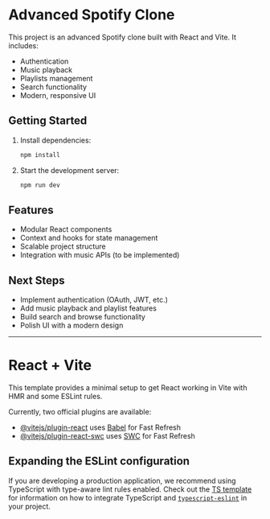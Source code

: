 # Advanced Spotify Clone

This project is an advanced Spotify clone built with React and Vite. It includes:
- Authentication
- Music playback
- Playlists management
- Search functionality
- Modern, responsive UI

## Getting Started

1. Install dependencies:
   ```sh
   npm install
   ```
2. Start the development server:
   ```sh
   npm run dev
   ```

## Features
- Modular React components
- Context and hooks for state management
- Scalable project structure
- Integration with music APIs (to be implemented)

## Next Steps
- Implement authentication (OAuth, JWT, etc.)
- Add music playback and playlist features
- Build search and browse functionality
- Polish UI with a modern design

---

# React + Vite

This template provides a minimal setup to get React working in Vite with HMR and some ESLint rules.

Currently, two official plugins are available:

- [@vitejs/plugin-react](https://github.com/vitejs/vite-plugin-react/blob/main/packages/plugin-react) uses [Babel](https://babeljs.io/) for Fast Refresh
- [@vitejs/plugin-react-swc](https://github.com/vitejs/vite-plugin-react/blob/main/packages/plugin-react-swc) uses [SWC](https://swc.rs/) for Fast Refresh

## Expanding the ESLint configuration

If you are developing a production application, we recommend using TypeScript with type-aware lint rules enabled. Check out the [TS template](https://github.com/vitejs/vite/tree/main/packages/create-vite/template-react-ts) for information on how to integrate TypeScript and [`typescript-eslint`](https://typescript-eslint.io) in your project.
